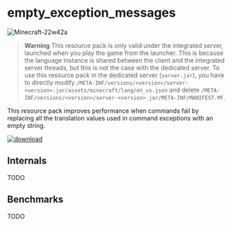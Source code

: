 # empty_exception_messages

![Minecraft-22w42a](https://img.shields.io/badge/Minecraft-22w42a-blue)

> **Warning**
> This resource pack is only valid under the integrated server, launched when you play the game from the launcher.
> This is because the language instance is shared between the client and the integrated server threads, but this is not the case with the dedicated server.
> To use this resource pack in the dedicated server (`server.jar`), you have to directly modify `/META-INF/versions/<version>/server-<version>.jar/assets/minecraft/lang/en_us.json` and delete `/META-INF/versions/<version>/server-<version>.jar/META-INF/MANIFEST.MF`.

This resource pack improves performance when commands fail by replacing all the translation values used in command exceptions with an empty string.

[![download](https://img.shields.io/badge/-download-blue?style=for-the-badge)](https://github.com/intsuc/empty_exception_messages/releases/latest/download/empty_exception_messages.zip)

## Internals

TODO

## Benchmarks

TODO
